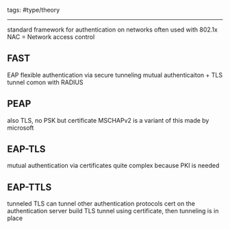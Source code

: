 tags: #type/theory

---
standard framework for authentication on networks
often used with 802.1x
NAC = Network access control

## FAST
EAP flexible authentication via secure tunneling
mutual authenticaiton + TLS tunnel
comon with RADIUS

## PEAP
also TLS, no PSK but certificate
MSCHAPv2 is a variant of this made by microsoft 

## EAP-TLS
mutual authentication via certificates
quite complex because PKI is needed

## EAP-TTLS
tunneled TLS 
can tunnel other authentication protocols
cert on  the authentication server build TLS tunnel using certificate, then tunneling is in place
